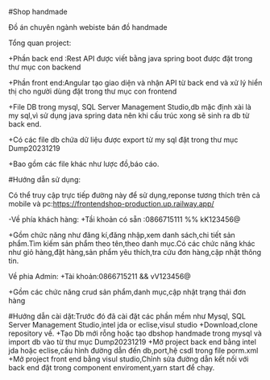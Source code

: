 #Shop handmade

Đồ án chuyên ngành webiste bán đồ handmade 

Tổng quan project:

+Phần back end :Rest API được viết bằng java spring boot được đặt trong thư mục con backend

+Phần front end:Angular tạo giao diện và nhận API từ back end và xử lý hiển thị cho người dùng đặt trong thư mục con frontend

+File DB trong mysql, SQL Server Management Studio,db mặc định xài là my sql,vì sử dụng java spring data nên khi cấu trúc xong sẽ sinh ra db từ back end.

+Có các file db chứa dữ liệu được export từ my sql đặt trong thư mục Dump20231219

+Bao gồm các file khác như lược đồ,báo cáo.

#Hướng dẫn sử dụng:

Có thể truy cập trực tiếp đường này  để sử dụng,reponse tương thích trên cả mobile và pc:https://frontendshop-production.up.railway.app/

-Về phía khách hàng:
+Tầi khoản có sẵn :0866715111 %% kK123456@

+Gồm chức năng như đăng kí,đăng nhập,xem danh sách,chi tiết sản phẩm.Tìm kiếm sản phẩm theo tên,theo danh mục.Có các chức năng khác như giỏ hàng,đặt hàng,sản phẩm yêu thích,tra cứu đơn hàng,cập nhật thông tin.

Về phia Admin:
+Tài khoản:0866715211 && vV123456@

+Gồm các chức năng crud sản phẩm,danh mục,cập nhật trạng thái đơn hàng

#Hướng dẫn cài dặt:Trước đó đã cài đặt các phần mềm như Mysql, SQL Server Management Studio,intel jda or eclise,visul studio
+Download,clone repository về.
+Tạo Db mới rỗng hoặc tạo dbshop handmade trong mysql và import db vào từ thư mục Dump20231219
+Mở project back end bằng intel jda hoặc eclise,cấu hình đường dẫn đến db,port,hệ csdl trong file porm.xml
+Mở project front end bằng visul studio,Chỉnh sửa đường dẫn kết nối với back end đặt trong component enviroment,yarn start để chạy.

